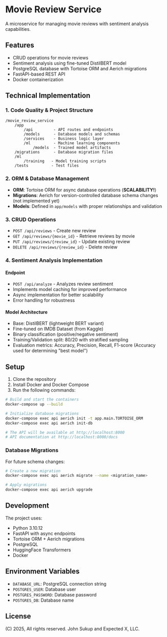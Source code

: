 # Movie Review Service

A microservice for managing movie reviews with sentiment analysis capabilities.

## Features

- CRUD operations for movie reviews
- Sentiment analysis using fine-tuned DistilBERT model
- PostgreSQL database with Tortoise ORM and Aerich migrations
- FastAPI-based REST API
- Docker containerization

## Technical Implementation

### 1. Code Quality & Project Structure
```
/movie_review_service
    /app
        /api         - API routes and endpoints
        /models      - Database models and schemas
        /services    - Business logic layer
        /ml          - Machine learning components
            /models  - Trained model artifacts
    /migrations      - Database migration files
    /ml
        /training   - Model training scripts
    /tests          - Test files
```

### 2. ORM & Database Management
- **ORM**: Tortoise ORM for async database operations (**SCALABILITY!**)
- **Migrations**: Aerich for version-controlled database schema changes (not implemented yet)
- **Models**: Defined in `app/models` with proper relationships and validation

### 3. CRUD Operations
- `POST /api/reviews` - Create new review
- `GET /api/reviews/{movie_id}` - Retrieve reviews by movie
- `PUT /api/reviews/{review_id}` - Update existing review
- `DELETE /api/reviews/{review_id}` - Delete review

### 4. Sentiment Analysis Implementation
#### Endpoint
- `POST /api/analyze` - Analyzes review sentiment
- Implements model caching for improved performance
- Async implementation for better scalability
- Error handling for robustness

#### Model Architecture
- Base: DistilBERT (lightweight BERT variant)
- Fine-tuned on IMDB Dataset (from Kaggle)
- Binary classification (positive/negative sentiment)
- Training/Validation split: 80/20 with stratified sampling
- Evaluation metrics: Accuracy, Precision, Recall, F1-score (Accuracy used for determining "best model")

## Setup

1. Clone the repository
2. Install Docker and Docker Compose
3. Run the following commands:

```bash
# Build and start the containers
docker-compose up --build

# Initialize database migrations
docker-compose exec api aerich init -t app.main.TORTOISE_ORM
docker-compose exec api aerich init-db

# The API will be available at http://localhost:8000
# API documentation at http://localhost:8000/docs
```

### Database Migrations
For future schema changes:
```bash
# Create a new migration
docker-compose exec api aerich migrate --name <migration_name>

# Apply migrations
docker-compose exec api aerich upgrade
```

## Development

The project uses:
- Python 3.10.12
- FastAPI with async endpoints
- Tortoise ORM + Aerich migrations
- PostgreSQL
- HuggingFace Transformers
- Docker

## Environment Variables

- `DATABASE_URL`: PostgreSQL connection string
- `POSTGRES_USER`: Database user
- `POSTGRES_PASSWORD`: Database password
- `POSTGRES_DB`: Database name

## License
(C) 2025, All rights reserved. John Sukup and Expected X, LLC.